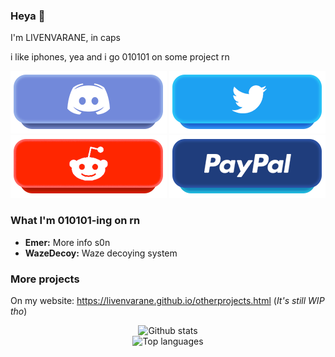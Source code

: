 ### Heya 👋
I'm LIVENVARANE, in caps

i like iphones, yea
and i go 010101 on some project rn

<p align=center>
  <a href="https://discord.gg/PaFbgFT"><img src="https://raw.githubusercontent.com/LIVENVARANE/LIVENVARANE/master/images/discord.png" width="250" /></a>
  <a href="https://paypal.me/06games"><img src="https://raw.githubusercontent.com/LIVENVARANE/LIVENVARANE/master/images/twitter.png" width="250" /></a>
  <a href="https://paypal.me/06games"><img src="https://raw.githubusercontent.com/LIVENVARANE/LIVENVARANE/master/images/reddit.png" width="250" /></a>
  <a href="https://paypal.me/06games"><img src="https://raw.githubusercontent.com/LIVENVARANE/LIVENVARANE/master/images/paypal.png" width="250" /></a>
</p>

### What I'm 010101-ing on rn
* __Emer:__ More info s0n
* __WazeDecoy:__ Waze decoying system
 

### More projects
On my website: https://livenvarane.github.io/otherprojects.html (_It's still WIP tho_)

<p align=center>
  <img alt="Github stats" src="https://github-readme-stats.vercel.app/api?username=LIVENVARANE&show_icons=true&count_private=true" />
  <br /><img alt="Top languages" src="https://github-readme-stats.vercel.app/api/top-langs/?username=LIVENVARANE&card_width=750" />
</p>
